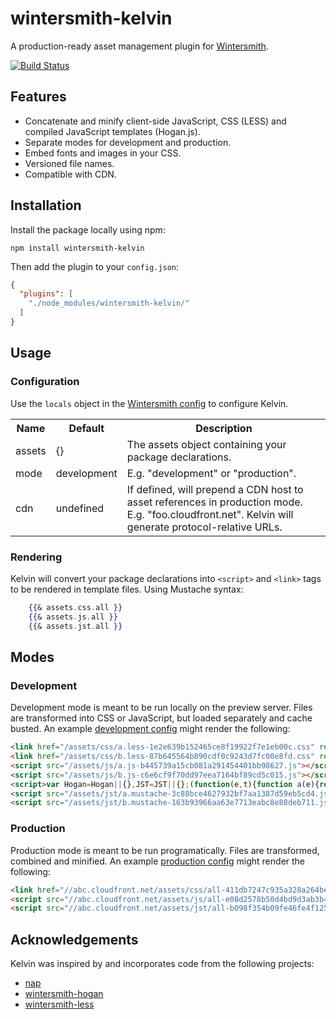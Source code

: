 # wintersmith-kelvin

A production-ready asset management plugin for [Wintersmith](https://github.com/jnordberg/wintersmith).

[![Build Status](https://travis-ci.org/christophercliff/wintersmith-kelvin.png)](https://travis-ci.org/christophercliff/wintersmith-kelvin)

## Features

- Concatenate and minify client-side JavaScript, CSS (LESS) and compiled JavaScript templates (Hogan.js).
- Separate modes for development and production.
- Embed fonts and images in your CSS.
- Versioned file names.
- Compatible with CDN.

## Installation

Install the package locally using npm:

`npm install wintersmith-kelvin`

Then add the plugin to your `config.json`:

```json
{
  "plugins": [
    "./node_modules/wintersmith-kelvin/"
  ]
}
````

## Usage

### Configuration

Use the `locals` object in the [Wintersmith config](https://github.com/jnordberg/wintersmith#config) to configure Kelvin.

<table>
    <tr>
        <th>Name</th>
        <th>Default</th>
        <th>Description</th>
    </tr>
    <tr>
        <td>assets</td>
        <td>{}</td>
        <td>The assets object containing your package declarations.</td>
    </tr>
    <tr>
        <td>mode</td>
        <td>development</td>
        <td>E.g. "development" or "production".</td>
    </tr>
    <tr>
        <td>cdn</td>
        <td>undefined</td>
        <td>If defined, will prepend a CDN host to asset references in production mode. E.g. "foo.cloudfront.net". Kelvin will generate protocol-relative URLs.</td>
      </tr>
</table>

### Rendering

Kelvin will convert your package declarations into `<script>` and `<link>` tags to be rendered in template files. Using Mustache syntax:

```mustache
    {{& assets.css.all }}
    {{& assets.js.all }}
    {{& assets.jst.all }}
```

## Modes

### Development

Development mode is meant to be run locally on the preview server. Files are transformed into CSS or JavaScript, but loaded separately and cache busted. An example [development config](https://github.com/christophercliff/wintersmith-kelvin/blob/master/example/config.json) might render the following:

```html
<link href="/assets/css/a.less-1e2e639b152465ce8f19922f7e1eb00c.css" rel="stylesheet" />
<link href="/assets/css/b.less-87b645564b890cdf0c9243d7fc00e8fd.css" rel="stylesheet" />
<script src="/assets/js/a.js-b445739a15cb081a291454401bb98627.js"></script>
<script src="/assets/js/b.js-c6e6cf9f70dd97eea7164bf89cd5c015.js"></script>
<script>var Hogan=Hogan||{},JST=JST||{};(function(e,t){function a(e){return String(e===null||e===undefined?"":e)}function f(e){return e=a(e),u.test(e)?e.replace(n,"&amp;").replace(r,"&lt;").replace(i,"&gt;").replace(s,"&#39;").replace(o,"&quot;"):e}e.Template=function(e,n,r,i){this.r=e||this.r,this.c=r,this.options=i,this.text=n||"",this.buf=t?[]:""},e.Template.prototype={r:function(e,t,n){return""},v:f,t:a,render:function(t,n,r){return this.ri([t],n||{},r)},ri:function(e,t,n){return this.r(e,t,n)},rp:function(e,t,n,r){var i=n[e];return i?(this.c&&typeof i=="string"&&(i=this.c.compile(i,this.options)),i.ri(t,n,r)):""},rs:function(e,t,n){var r=e[e.length-1];if(!l(r)){n(e,t,this);return}for(var i=0;i<r.length;i++)e.push(r[i]),n(e,t,this),e.pop()},s:function(e,t,n,r,i,s,o){var u;return l(e)&&e.length===0?!1:(typeof e=="function"&&(e=this.ls(e,t,n,r,i,s,o)),u=e===""||!!e,!r&&u&&t&&t.push(typeof e=="object"?e:t[t.length-1]),u)},d:function(e,t,n,r){var i=e.split("."),s=this.f(i[0],t,n,r),o=null;if(e==="."&&l(t[t.length-2]))return t[t.length-1];for(var u=1;u<i.length;u++)s&&typeof s=="object"&&i[u]in s?(o=s,s=s[i[u]]):s="";return r&&!s?!1:(!r&&typeof s=="function"&&(t.push(o),s=this.lv(s,t,n),t.pop()),s)},f:function(e,t,n,r){var i=!1,s=null,o=!1;for(var u=t.length-1;u>=0;u--){s=t[u];if(s&&typeof s=="object"&&e in s){i=s[e],o=!0;break}}return o?(!r&&typeof i=="function"&&(i=this.lv(i,t,n)),i):r?!1:""},ho:function(e,t,n,r,i){var s=this.c,o=this.options;o.delimiters=i;var r=e.call(t,r);return r=r==null?String(r):r.toString(),this.b(s.compile(r,o).render(t,n)),!1},b:t?function(e){this.buf.push(e)}:function(e){this.buf+=e},fl:t?function(){var e=this.buf.join("");return this.buf=[],e}:function(){var e=this.buf;return this.buf="",e},ls:function(e,t,n,r,i,s,o){var u=t[t.length-1],a=null;if(!r&&this.c&&e.length>0)return this.ho(e,u,n,this.text.substring(i,s),o);a=e.call(u);if(typeof a=="function"){if(r)return!0;if(this.c)return this.ho(a,u,n,this.text.substring(i,s),o)}return a},lv:function(e,t,n){var r=t[t.length-1],i=e.call(r);if(typeof i=="function"){i=a(i.call(r));if(this.c&&~i.indexOf("{{"))return this.c.compile(i,this.options).render(r,n)}return a(i)}};var n=/&/g,r=/</g,i=/>/g,s=/\'/g,o=/\"/g,u=/[&<>\"\']/,l=Array.isArray||function(e){return Object.prototype.toString.call(e)==="[object Array]"}})(typeof exports!="undefined"?exports:Hogan)</script>
<script src="/assets/jst/a.mustache-3c88bce4627932bf7aa1387d59eb5cd4.js"></script>
<script src="/assets/jst/b.mustache-163b93966aa63e7713eabc8e88deb711.js"></script>
```

### Production

Production mode is meant to be run programatically. Files are transformed, combined and minified. An example [production config](https://github.com/christophercliff/wintersmith-kelvin/blob/master/example/config_prod.json) might render the following:

```html
<link href="//abc.cloudfront.net/assets/css/all-411db7247c935a328a264bee62881196.css" rel="stylesheet">
<script src="//abc.cloudfront.net/assets/js/all-e08d2578b50d4bd9d3ab3b4c892f1f7b.js"></script>
<script src="//abc.cloudfront.net/assets/jst/all-b098f354b09fe46fe4f125b5b66ba481.js"></script>
```

## Acknowledgements

Kelvin was inspired by and incorporates code from the following projects:

- [nap](https://github.com/craigspaeth/nap)
- [wintersmith-hogan](https://github.com/sfrdmn/wintersmith-hogan)
- [wintersmith-less](https://github.com/jnordberg/wintersmith-less)